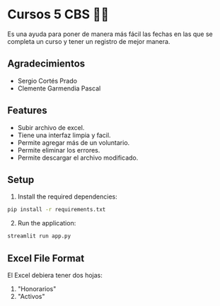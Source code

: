# Cursos 5 CBS 🚒💚

Es una ayuda para poner de manera más fácil las fechas en las que se completa un curso y tener un registro de mejor manera.

## Agradecimientos

- Sergio Cortés Prado
- Clemente Garmendia Pascal

## Features

- Subir archivo de excel.
- Tiene una interfaz limpia y facil.
- Permite agregar más de un voluntario.
- Permite eliminar los errores.
- Permite descargar el archivo modificado.

## Setup

1. Install the required dependencies:
```bash
pip install -r requirements.txt
```

2. Run the application:
```bash
streamlit run app.py
```

## Excel File Format

El Excel debiera tener dos hojas:
1. "Honorarios" 
2. "Activos" 

